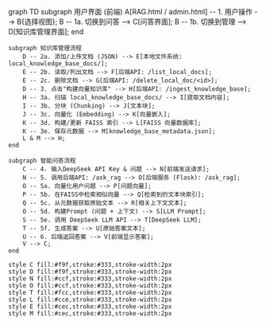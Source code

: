 graph TD
    subgraph 用户界面 (前端)
        A[RAG.html / admin.html] -- 1. 用户操作 --> B{选择视图};
        B -- 1a. 切换到问答 --> C[问答界面];
        B -- 1b. 切换到管理 --> D[知识库管理界面];
    end

    subgraph 知识库管理流程
        D -- 2a. 添加/上传文档 (JSON) --> E[本地文件系统: local_knowledge_base_docs/];
        E -- 2b. 读取/列出文档 --> F[后端API: /list_local_docs];
        E -- 2c. 删除文档 --> G[后端API: /delete_local_doc/<id>];
        D -- 3. 点击"构建向量知识库" --> H[后端API: /ingest_knowledge_base];
        H -- 3a. 扫描 local_knowledge_base_docs/ --> I[提取文档内容];
        I -- 3b. 分块 (Chunking) --> J[文本块];
        J -- 3c. 向量化 (Embedding) --> K[向量嵌入];
        K -- 3d. 构建/更新 FAISS 索引 --> L[FAISS 向量数据库];
        K -- 3e. 保存元数据 --> M[knowledge_base_metadata.json];
        L & M --> H;
    end

    subgraph 智能问答流程
        C -- 4. 输入DeepSeek API Key & 问题 --> N[前端发送请求];
        N -- 5. 调用后端API: /ask_rag --> O[后端服务 (Flask): /ask_rag];
        O -- 5a. 向量化用户问题 --> P[问题向量];
        P -- 5b. 在FAISS中检索相似向量 --> Q[检索到的文本块索引];
        Q -- 5c. 从元数据获取原始文本 --> R[相关上下文文本];
        O -- 5d. 构建Prompt (问题 + 上下文) --> S[LLM Prompt];
        S -- 5e. 调用 DeepSeek LLM API --> T[DeepSeek LLM];
        T -- 5f. 生成答案 --> U[原始答案文本];
        U -- 6. 后端返回答案 --> V[前端显示答案];
        V --> C;
    end

    style C fill:#f9f,stroke:#333,stroke-width:2px
    style D fill:#f9f,stroke:#333,stroke-width:2px
    style N fill:#ccf,stroke:#333,stroke-width:2px
    style O fill:#ccf,stroke:#333,stroke-width:2px
    style T fill:#fcc,stroke:#333,stroke-width:2px
    style L fill:#cce,stroke:#333,stroke-width:2px
    style E fill:#cec,stroke:#333,stroke-width:2px
    style M fill:#cec,stroke:#333,stroke-width:2px